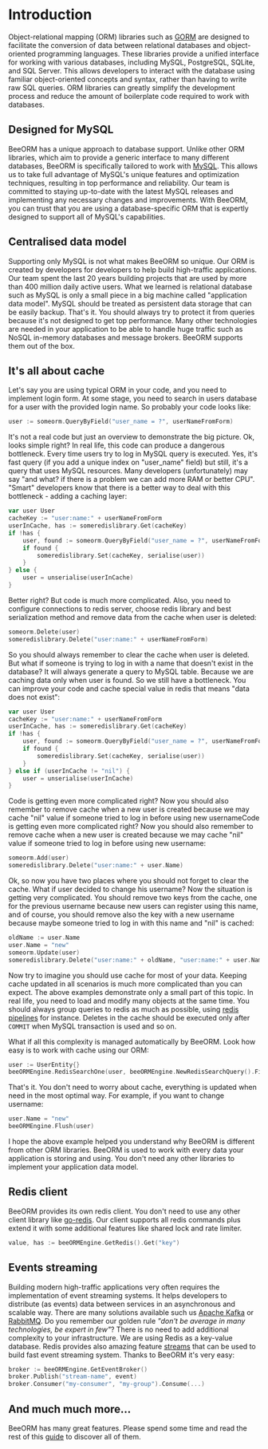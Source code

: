 # Introduction

Object-relational mapping (ORM) libraries such as [GORM](https://gorm.io/) are designed to 
facilitate the conversion of data between relational databases and object-oriented programming languages. 
These libraries provide a unified interface for working with various databases, including MySQL, PostgreSQL, SQLite, and SQL Server. 
This allows developers to interact with the database using familiar object-oriented concepts and syntax, rather than having to write raw SQL queries. 
ORM libraries can greatly simplify the development process and reduce the amount of boilerplate code required to work with databases.

## Designed for MySQL

BeeORM has a unique approach to database support. Unlike other ORM libraries, which aim to provide a generic interface to 
many different databases, BeeORM is specifically tailored to work with [MySQL](https://www.mysql.com/). 
This allows us to take full advantage of MySQL's unique features and optimization techniques, resulting in top performance and reliability. 
Our team is committed to staying up-to-date with the latest MySQL releases and implementing any necessary changes and improvements. 
With BeeORM, you can trust that you are using a database-specific ORM that is expertly designed to support all of MySQL's capabilities.

## Centralised data model

Supporting only MySQL is not what makes BeeORM so unique. Our ORM is created by developers for developers
to help build high-traffic applications. Our team spent the last 20 years
building projects that are used by more than 400 million daily active users. What we learned
is relational database such as MySQL is only a small piece in a big machine called 
"application data model". MySQL should be treated as persistent data storage that can be easily backup. That's it. You should always try to protect it from queries because it's not designed to
get top performance. Many other technologies are needed in your application to be able
to handle huge traffic such as NoSQL in-memory databases and message brokers. BeeORM supports them out
of the box.

## It's all about cache

Let's say you are using typical ORM in your code, and you need to implement login form.
At some stage, you need to search in users database for a user with the provided login name.
So probably your code looks like:

```go
user := someorm.QueryByField("user_name = ?", userNameFromForm)
```

It's not a real code but just an overview to demonstrate the big picture.
Ok, looks simple right? In real life, this code can produce a dangerous bottleneck.
Every time users try to log in MySQL query is executed. Yes, it's fast query 
(if you add a unique index on "user_name" field) but still, it's a query that uses MySQL resources.
Many developers (unfortunately) may say "and what? if there is a problem we can add more RAM or better CPU".
"Smart" developers know that there is a better way to deal with this bottleneck - adding a caching layer:

```go
var user User
cacheKey := "user:name:" + userNameFromForm
userInCache, has := someredislibrary.Get(cacheKey)
if !has {
    user, found := someorm.QueryByField("user_name = ?", userNameFromForm)
    if found {
        someredislibrary.Set(cacheKey, serialise(user))    
    }
} else {
    user = unserialise(userInCache)
}
```

Better right? But code is much more complicated. Also, you need to configure connections
to redis server, choose redis library and best serialization method and remove data from the cache when user 
is deleted:

```go
someorm.Delete(user)
someredislibrary.Delete("user:name:" + userNameFromForm)
```

So you should always remember to clear the cache when user is deleted. 
But what if someone is trying to log in with a name that doesn't exist in the database?
It will always generate a query to MySQL table. Because we are caching data only when user is found.
So we still have a bottleneck. You can improve your code and cache special value in redis that
means "data does not exist":

```go
var user User
cacheKey := "user:name:" + userNameFromForm
userInCache, has := someredislibrary.Get(cacheKey)
if !has {
    user, found := someorm.QueryByField("user_name = ?", userNameFromForm)
    if found {
        someredislibrary.Set(cacheKey, serialise(user))    
    }
} else if (userInCache != "nil") {
    user = unserialise(userInCache)
}
```
Code is getting even more complicated right? Now you should also remember to remove cache
when a new user is created because we may cache "nil" value if someone tried to log in before using new 
usernameCode is getting even more complicated right? Now you should also remember to remove cache
when a new user is created because we may cache "nil" value if someone tried to log in before using new 
username:

```go
someorm.Add(user)
someredislibrary.Delete("user:name:" + user.Name)
```

Ok, so now you have two places where you should not forget to clear the cache. What if user decided
to change his username? Now the situation is getting very complicated. You should remove two keys from the cache,
one for the previous username because new users can register using this name, and of course, you should remove
also the key with a new username because maybe someone tried to log in with this name and "nil" is cached:

```go
oldName := user.Name
user.Name = "new"
someorm.Update(user)
someredislibrary.Delete("user:name:" + oldName, "user:name:" + user.Name)
```

Now try to imagine you should use cache for most of your data. Keeping cache updated in
all scenarios is much more complicated than you can expect. The above examples demonstrate only a small
part of this topic. In real life, you need to load and modify many objects at the same time.
You should always group queries to redis as much as possible, using [redis pipelines](https://redis.io/topics/pipelining)
for instance. Deletes in the cache should be executed only after `COMMIT` when MySQL transaction is used and so on.

What if all this complexity is managed automatically by BeeORM. Look how easy is to work with cache using our ORM:

```go
user := UserEntity{}
beeORMEngine.RedisSearchOne(user, beeORMEngine.NewRedisSearchQuery().FilterString("user_name", userNameFromForm))
```

That's it. You don't need to worry about cache, everything is updated when need in the most optimal way.
For example, if you want to change username:

```go
user.Name = "new"
beeORMEngine.Flush(user)
```

I hope the above example helped you understand why BeeORM is different from other ORM libraries. BeeORM
is used to work with every data your application is storing and using. You don't need any other libraries to
implement your application data model.

## Redis client

BeeORM provides its own redis client. You don't need to use any other client library like
[go-redis](https://github.com/go-redis/redis). Our client supports all redis commands plus extend
it with some additional features like shared lock and rate limiter.

```go
value, has := beeORMEngine.GetRedis().Get("key")
```

## Events streaming

Building modern high-traffic applications very often requires the implementation of event streaming systems. 
It helps developers to distribute (as events) data between services in an asynchronous and scalable way. 
There are many solutions available such us [Apache Kafka](https://kafka.apache.org/) or 
[RabbitMQ](https://www.rabbitmq.com/). Do you remember our golden rule 
*"don't be average in many technologies, be expert in few"*? There is no need to add
additional complexity to your infrastructure. We are using Redis as a key-value database.
Redis provides also amazing feature [streams](https://redis.io/topics/streams-intro) that
can be used to build fast event streaming system. Thanks to BeeORM it's very easy:

```go
broker := beeORMEngine.GetEventBroker()
broker.Publish("stream-name", event)
broker.Consumer("my-consumer", "my-group").Consume(...)
```

## And much much more...

BeeORM has many great features. Please spend some time and read the rest of this
[guide](/guide/registry.html) to discover all of them.
